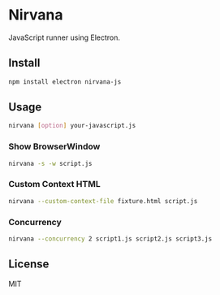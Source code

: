 # Nirvana
JavaScript runner using Electron.

## Install

```sh
npm install electron nirvana-js
```

## Usage

```sh
nirvana [option] your-javascript.js
```

### Show BrowserWindow

```sh
nirvana -s -w script.js
```

### Custom Context HTML

```sh
nirvana --custom-context-file fixture.html script.js
```

### Concurrency

```sh
nirvana --concurrency 2 script1.js script2.js script3.js
```

## License
MIT
